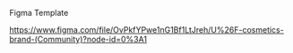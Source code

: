 


Figma Template

https://www.figma.com/file/OvPkfYPwe1nG1Bf1LtJreh/U%26F-cosmetics-brand-(Community)?node-id=0%3A1